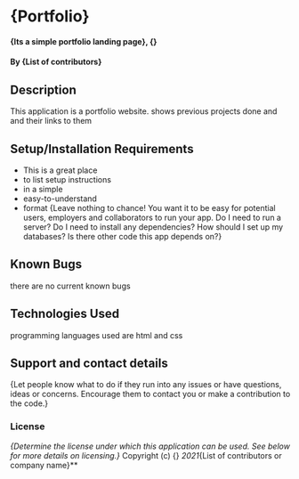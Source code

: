 # {Portfolio}
#### {Its a simple portfolio landing page}, {}
#### By **{List of contributors}**
## Description
This application is a portfolio website. shows previous projects done and and their links to them
## Setup/Installation Requirements
* This is a great place
* to list setup instructions
* in a simple
* easy-to-understand
* format
{Leave nothing to chance! You want it to be easy for potential users, employers and collaborators to run your app. Do I need to run a server? Do I need to install any dependencies? How should I set up my databases? Is there other code this app depends on?}
## Known Bugs
there are no current known bugs
## Technologies Used
programming languages used are html and css
## Support and contact details
{Let people know what to do if they run into any issues or have questions, ideas or concerns.  Encourage them to contact you or make a contribution to the code.}
### License
*{Determine the license under which this application can be used.  See below for more details on licensing.}*
Copyright (c) {} *2021*{List of contributors or company name}**